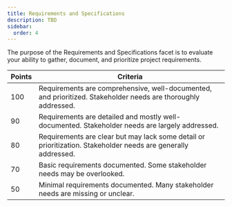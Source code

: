 ```yaml
---
title: Requirements and Specifications
description: TBD
sidebar:
  order: 4
---
```


The purpose of the Requirements and Specifications facet is to evaluate your ability to gather, document, and prioritize project requirements.

Points | Criteria
-------|---------
100    | Requirements are comprehensive, well-documented, and prioritized. Stakeholder needs are thoroughly addressed.
90     | Requirements are detailed and mostly well-documented. Stakeholder needs are largely addressed.
80     | Requirements are clear but may lack some detail or prioritization. Stakeholder needs are generally addressed.
70     | Basic requirements documented. Some stakeholder needs may be overlooked.
50     | Minimal requirements documented. Many stakeholder needs are missing or unclear.
